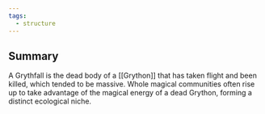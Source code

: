 ```yaml
---
tags:
  - structure
---
```

## Summary
A Grythfall is the dead body of a [[Grython]] that has taken flight and been killed, which tended to be massive. Whole magical communities often rise up to take advantage of the magical energy of a dead Grython, forming a distinct ecological niche.